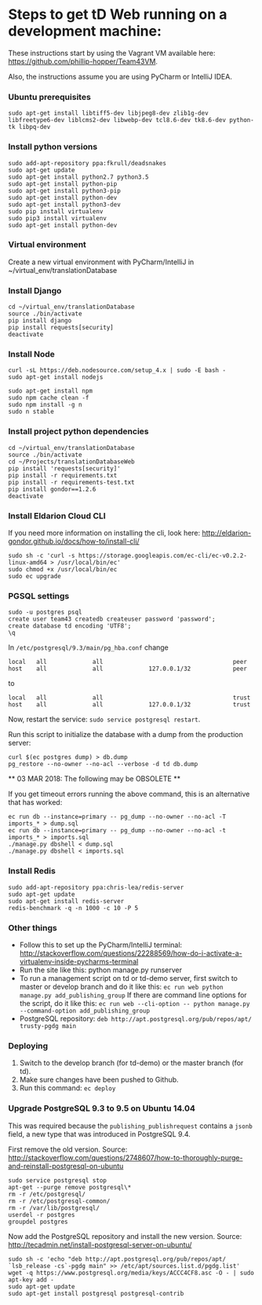# Steps to get tD Web running on a development machine:

These instructions start by using the Vagrant VM available here: https://github.com/phillip-hopper/Team43VM.

Also, the instructions assume you are using PyCharm or IntelliJ IDEA.


### Ubuntu prerequisites

    sudo apt-get install libtiff5-dev libjpeg8-dev zlib1g-dev libfreetype6-dev liblcms2-dev libwebp-dev tcl8.6-dev tk8.6-dev python-tk libpq-dev


### Install python versions

    sudo add-apt-repository ppa:fkrull/deadsnakes
    sudo apt-get update
    sudo apt-get install python2.7 python3.5
    sudo apt-get install python-pip
    sudo apt-get install python3-pip
    sudo apt-get install python-dev
    sudo apt-get install python3-dev
    sudo pip install virtualenv
    sudo pip3 install virtualenv
    sudo apt-get install python-dev


### Virtual environment
Create a new virtual environment with PyCharm/IntelliJ in ~/virtual_env/translationDatabase


### Install Django

    cd ~/virtual_env/translationDatabase
    source ./bin/activate
    pip install django
    pip install requests[security]
    deactivate


### Install Node

    curl -sL https://deb.nodesource.com/setup_4.x | sudo -E bash -
    sudo apt-get install nodejs

    sudo apt-get install npm
    sudo npm cache clean -f
    sudo npm install -g n
    sudo n stable


### Install project python dependencies

    cd ~/virtual_env/translationDatabase
    source ./bin/activate
    cd ~/Projects/translationDatabaseWeb
    pip install 'requests[security]'
    pip install -r requirements.txt
    pip install -r requirements-test.txt
    pip install gondor==1.2.6
    deactivate


### Install Eldarion Cloud CLI

If you need more information on installing the cli, look here: http://eldarion-gondor.github.io/docs/how-to/install-cli/

    sudo sh -c 'curl -s https://storage.googleapis.com/ec-cli/ec-v0.2.2-linux-amd64 > /usr/local/bin/ec'
    sudo chmod +x /usr/local/bin/ec
    sudo ec upgrade


### PGSQL settings

    sudo -u postgres psql
    create user team43 createdb createuser password 'password';
    create database td encoding 'UTF8';
    \q

In `/etc/postgresql/9.3/main/pg_hba.conf` change 

    local   all             all                                     peer
    host    all             all             127.0.0.1/32            peer

to 

    local   all             all                                     trust
    host    all             all             127.0.0.1/32            trust


Now, restart the service: `sudo service postgresql restart`.

Run this script to initialize the database with a dump from the production server:

    curl $(ec postgres dump) > db.dump
    pg_restore --no-owner --no-acl --verbose -d td db.dump

** 03 MAR 2018: The following may be OBSOLETE **

If you get timeout errors running the above command, this is an alternative that has worked:

    ec run db --instance=primary -- pg_dump --no-owner --no-acl -T imports_* > dump.sql
    ec run db --instance=primary -- pg_dump --no-owner --no-acl -t imports_* > imports.sql
    ./manage.py dbshell < dump.sql
    ./manage.py dbshell < imports.sql


### Install Redis

    sudo add-apt-repository ppa:chris-lea/redis-server
    sudo apt-get update
    sudo apt-get install redis-server
    redis-benchmark -q -n 1000 -c 10 -P 5


### Other things

  * Follow this to set up the PyCharm/IntelliJ terminal: http://stackoverflow.com/questions/22288569/how-do-i-activate-a-virtualenv-inside-pycharms-terminal
  * Run the site like this: python manage.py runserver
  * To run a management script on td or td-demo server, first switch to master or develop branch and do it like this: 
  ```ec run web python manage.py add_publishing_group```
  If there are command line options for the script, do it like this:
  ```ec run web --cli-option -- python manage.py --command-option add_publishing_group```
  * PostgreSQL repository: `deb http://apt.postgresql.org/pub/repos/apt/ trusty-pgdg main`


### Deploying

1. Switch to the develop branch (for td-demo) or the master branch (for td).
2. Make sure changes have been pushed to Github.
3. Run this command:
```ec deploy```


### Upgrade PostgreSQL 9.3 to 9.5 on Ubuntu 14.04

This was required because the `publishing_publishrequest` contains a `jsonb` field, a new type that was introduced in PostgreSQL 9.4.

First remove the old version.
Source: http://stackoverflow.com/questions/2748607/how-to-thoroughly-purge-and-reinstall-postgresql-on-ubuntu
```
sudo service postgresql stop
apt-get --purge remove postgresql\*
rm -r /etc/postgresql/
rm -r /etc/postgresql-common/
rm -r /var/lib/postgresql/
userdel -r postgres
groupdel postgres
```

Now add the PostgreSQL repository and install the new version.
Source: http://tecadmin.net/install-postgresql-server-on-ubuntu/
```
sudo sh -c 'echo "deb http://apt.postgresql.org/pub/repos/apt/ `lsb_release -cs`-pgdg main" >> /etc/apt/sources.list.d/pgdg.list'
wget -q https://www.postgresql.org/media/keys/ACCC4CF8.asc -O - | sudo apt-key add -
sudo apt-get update
sudo apt-get install postgresql postgresql-contrib
```
